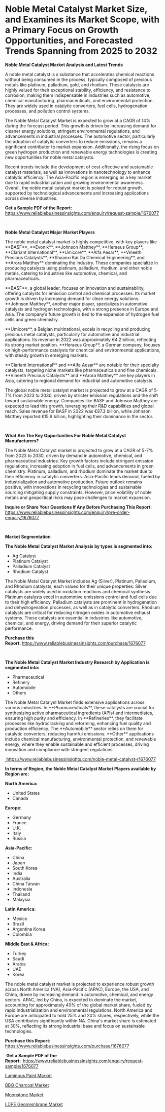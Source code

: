 <p><h1>Noble Metal Catalyst Market Size, and Examines its Market Scope, with a Primary Focus on Growth Opportunities, and Forecasted Trends Spanning from 2025 to 2032</h1></p><p><strong>Noble Metal Catalyst Market Analysis and Latest Trends</strong></p>
<p><p>A noble metal catalyst is a substance that accelerates chemical reactions without being consumed in the process, typically composed of precious metals like platinum, palladium, gold, and rhodium. These catalysts are highly valued for their exceptional stability, efficiency, and resistance to corrosion, making them indispensable in industries such as automotive, chemical manufacturing, pharmaceuticals, and environmental protection. They are widely used in catalytic converters, fuel cells, hydrogenation processes, and pollution control systems.</p><p>The Noble Metal Catalyst Market is expected to grow at a CAGR of 14% during the forecast period. This growth is driven by increasing demand for cleaner energy solutions, stringent environmental regulations, and advancements in industrial processes. The automotive sector, particularly the adoption of catalytic converters to reduce emissions, remains a significant contributor to market expansion. Additionally, the rising focus on green hydrogen production and renewable energy technologies is creating new opportunities for noble metal catalysts.</p><p>Recent trends include the development of cost-effective and sustainable catalyst materials, as well as innovations in nanotechnology to enhance catalytic efficiency. The Asia-Pacific region is emerging as a key market due to rapid industrialization and growing environmental awareness. Overall, the noble metal catalyst market is poised for robust growth, supported by technological advancements and increasing applications across diverse industries.</p></p>
<p><strong>Get a Sample PDF of the Report:&nbsp;</strong> <a href="https://www.reliablebusinessinsights.com/enquiry/request-sample/1676077?utm_campaign=1121&utm_medium=2&utm_source=Github&utm_content=ia&utm_term=24012025&utm_id=noble-metal-catalyst">https://www.reliablebusinessinsights.com/enquiry/request-sample/1676077</a></p>
<p>&nbsp;</p>
<p><strong>Noble Metal Catalyst Major Market Players</strong></p>
<p><p>The noble metal catalyst market is highly competitive, with key players like **BASF**, **Evonik**, **Johnson Matthey**, **Heraeus Group**, **Clariant International**, **Umicore**, **Alfa Aesar**, **Vineeth Precious Catalysts**, **Shaanxi Kai Da Chemical Engineering**, and **Arora Matthey** dominating the industry. These companies specialize in producing catalysts using platinum, palladium, rhodium, and other noble metals, catering to industries like automotive, chemical, and pharmaceuticals.</p><p>**BASF**, a global leader, focuses on innovation and sustainability, offering catalysts for emission control and chemical processes. Its market growth is driven by increasing demand for clean energy solutions. **Johnson Matthey**, another major player, specializes in automotive catalysts and hydrogen technologies, with a strong presence in Europe and Asia. The company’s future growth is tied to the expansion of hydrogen fuel cells and green chemistry.</p><p>**Umicore**, a Belgian multinational, excels in recycling and producing precious metal catalysts, particularly for automotive and industrial applications. Its revenue in 2022 was approximately €4.2 billion, reflecting its strong market position. **Heraeus Group**, a German company, focuses on high-performance catalysts for chemical and environmental applications, with steady growth in emerging markets.</p><p>**Clariant International** and **Alfa Aesar** are notable for their specialty catalysts, targeting niche markets like pharmaceuticals and fine chemicals. **Vineeth Precious Catalysts** and **Arora Matthey** are key players in Asia, catering to regional demand for industrial and automotive catalysts.</p><p>The global noble metal catalyst market is projected to grow at a CAGR of 5-7% from 2023 to 2030, driven by stricter emission regulations and the shift toward sustainable energy. Companies like BASF and Johnson Matthey are expected to lead this growth, leveraging their R&D capabilities and global reach. Sales revenue for BASF in 2022 was €87.3 billion, while Johnson Matthey reported £15.9 billion, highlighting their dominance in the sector.</p></p>
<p>&nbsp;</p>
<p><strong>What Are The Key Opportunities For Noble Metal Catalyst Manufacturers?</strong></p>
<p><p>The Noble Metal Catalyst market is projected to grow at a CAGR of 5-7% from 2023 to 2030, driven by demand in automotive, chemical, and pharmaceutical industries. Key growth factors include stringent emission regulations, increasing adoption in fuel cells, and advancements in green chemistry. Platinum, palladium, and rhodium dominate the market due to their efficiency in catalytic converters. Asia-Pacific leads demand, fueled by industrialization and automotive production. Future outlook remains positive, with innovations in recycling technologies and sustainable sourcing mitigating supply constraints. However, price volatility of noble metals and geopolitical risks may pose challenges to market expansion.</p></p>
<p><strong>Inquire or Share Your Questions If Any Before Purchasing This Report:</strong> <a href="https://www.reliablebusinessinsights.com/enquiry/pre-order-enquiry/1676077?utm_campaign=1121&utm_medium=2&utm_source=Github&utm_content=ia&utm_term=24012025&utm_id=noble-metal-catalyst">https://www.reliablebusinessinsights.com/enquiry/pre-order-enquiry/1676077</a></p>
<p>&nbsp;</p>
<p><strong>Market Segmentation</strong></p>
<p><strong>The Noble Metal Catalyst Market Analysis by types is segmented into:</strong></p>
<p><ul><li>Ag Catalyst</li><li>Platinum Catalyst</li><li>Palladium Catalyst</li><li>Rhodium Catalyst</li></ul></p>
<p><p>The Noble Metal Catalyst Market includes Ag (Silver), Platinum, Palladium, and Rhodium catalysts, each valued for their unique properties. Silver catalysts are widely used in oxidation reactions and chemical synthesis. Platinum catalysts excel in automotive emissions control and fuel cells due to their high efficiency. Palladium catalysts are prominent in hydrogenation and dehydrogenation processes, as well as in catalytic converters. Rhodium catalysts are critical for reducing nitrogen oxides in automotive exhaust systems. These catalysts are essential in industries like automotive, chemical, and energy, driving demand for their superior catalytic performance.</p></p>
<p><strong>Purchase this Report:&nbsp;</strong><a href="https://www.reliablebusinessinsights.com/purchase/1676077?utm_campaign=1121&utm_medium=2&utm_source=Github&utm_content=ia&utm_term=24012025&utm_id=noble-metal-catalyst">https://www.reliablebusinessinsights.com/purchase/1676077</a></p>
<p>&nbsp;</p>
<p><strong>The Noble Metal Catalyst Market Industry Research by Application is segmented into:</strong></p>
<p><ul><li>Pharmaceutical</li><li>Refinery</li><li>Automobile</li><li>Others</li></ul></p>
<p><p>The Noble Metal Catalyst Market finds extensive applications across various industries. In **Pharmaceuticals**, these catalysts are crucial for synthesizing active pharmaceutical ingredients (APIs) and intermediates, ensuring high purity and efficiency. In **Refineries**, they facilitate processes like hydrocracking and reforming, enhancing fuel quality and production efficiency. The **Automobile** sector relies on them for catalytic converters, reducing harmful emissions. **Other** applications include chemical manufacturing, environmental protection, and renewable energy, where they enable sustainable and efficient processes, driving innovation and compliance with stringent regulations.</p></p>
<p><a href="https://www.reliablebusinessinsights.com/noble-metal-catalyst-r1676077?utm_campaign=1121&utm_medium=2&utm_source=Github&utm_content=ia&utm_term=24012025&utm_id=noble-metal-catalyst">&nbsp;https://www.reliablebusinessinsights.com/noble-metal-catalyst-r1676077</a></p>
<p><strong>In terms of Region, the Noble Metal Catalyst Market Players available by Region are:</strong></p>
<p>
    <p> <strong> North America: </strong>
        <ul>
            <li>United States</li>
            <li>Canada</li>
        </ul>
        </p> 
    <p> <strong> Europe: </strong>
        <ul>
            <li>Germany</li>
            <li>France</li>
            <li>U.K.</li>
            <li>Italy</li>
            <li>Russia</li>
        </ul>
        </p> 
    <p> <strong> Asia-Pacific: </strong>
        <ul>
            <li>China</li>
            <li>Japan</li>
            <li>South Korea</li>
            <li>India</li>
            <li>Australia</li>
            <li>China Taiwan</li>
            <li>Indonesia</li>
            <li>Thailand</li>
            <li>Malaysia</li>
        </ul>
        </p> 
    <p> <strong> Latin America: </strong>
        <ul>
            <li>Mexico</li>
            <li>Brazil</li>
            <li>Argentina Korea</li>
            <li>Colombia</li>
        </ul>
        </p> 
    <p> <strong> Middle East & Africa: </strong>
        <ul>
            <li>Turkey</li>
            <li>Saudi</li>
            <li>Arabia</li>
            <li>UAE</li>
            <li>Korea</li>
        </ul>
    </p>
    </p>
<p><p>The noble metal catalyst market is projected to experience robust growth across North America (NA), Asia-Pacific (APAC), Europe, the USA, and China, driven by increasing demand in automotive, chemical, and energy sectors. APAC, led by China, is expected to dominate the market, accounting for approximately 40% of the global market share, fueled by rapid industrialization and environmental regulations. North America and Europe are anticipated to hold 25% and 20% shares, respectively, while the USA contributes significantly within NA. China's market share is estimated at 30%, reflecting its strong industrial base and focus on sustainable technologies.</p></p>
<p><strong>Purchase this Report: </strong><a href="https://www.reliablebusinessinsights.com/purchase/1676077?utm_campaign=1121&utm_medium=2&utm_source=Github&utm_content=ia&utm_term=24012025&utm_id=noble-metal-catalyst">https://www.reliablebusinessinsights.com/purchase/1676077</a></p>
<p>&nbsp;<strong>Get a Sample PDF of the Report:&nbsp;&nbsp;</strong><a href="https://www.reliablebusinessinsights.com/enquiry/request-sample/1676077?utm_campaign=1121&utm_medium=2&utm_source=Github&utm_content=ia&utm_term=24012025&utm_id=noble-metal-catalyst">https://www.reliablebusinessinsights.com/enquiry/request-sample/1676077</a></p>
<p><strong></strong></p>
<p><p><a href="https://github.com/phumlaaijem/Market-Research-Report-List-1/blob/main/luminous-paint-market.md?utm_campaign=1121&utm_medium=2&utm_source=Github&utm_content=ia&utm_term=24012025&utm_id=noble-metal-catalyst">Luminous Paint Market</a></p><p><a href="https://github.com/texterfredia780/Market-Research-Report-List-1/blob/main/bbq-charcoal-market.md?utm_campaign=1121&utm_medium=2&utm_source=Github&utm_content=ia&utm_term=24012025&utm_id=noble-metal-catalyst">BBQ Charcoal Market</a></p><p><a href="https://github.com/memorirummy/Market-Research-Report-List-1/blob/main/moonstone-market.md?utm_campaign=1121&utm_medium=2&utm_source=Github&utm_content=ia&utm_term=24012025&utm_id=noble-metal-catalyst">Moonstone Market</a></p><p><a href="https://github.com/xanaanenkaly/Market-Research-Report-List-1/blob/main/ldpe-geomembrane-market.md?utm_campaign=1121&utm_medium=2&utm_source=Github&utm_content=ia&utm_term=24012025&utm_id=noble-metal-catalyst">LDPE Geomembrane Market</a></p></p>